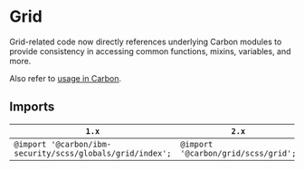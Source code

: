 # Grid

Grid-related code now directly references underlying Carbon modules to provide consistency in accessing common functions, mixins, variables, and more.

Also refer to [usage in Carbon](https://github.com/carbon-design-system/carbon/tree/main/packages/grid#usage).

## Imports

| `1.x`                                                     | `2.x`                               |
| --------------------------------------------------------- | ----------------------------------- |
| `@import '@carbon/ibm-security/scss/globals/grid/index';` | `@import '@carbon/grid/scss/grid';` |
